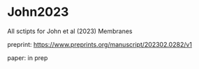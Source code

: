# John2023
All sctipts for John et al (2023) Membranes

preprint: https://www.preprints.org/manuscript/202302.0282/v1

paper: in prep
